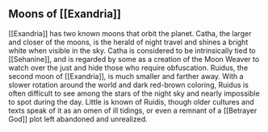 ## Moons of [[Exandria]]

[[Exandria]] has two known moons that orbit the planet. Catha, the larger and closer of the moons, is the herald of night travel and shines a bright white when visible in the sky. Catha is considered to be intrinsically tied to [[Sehanine]], and is regarded by some as a creation of the Moon Weaver to watch over the just and hide those who require obfuscation. Ruidus, the second moon of [[Exandria]], is much smaller and farther away. With a slower rotation around the world and dark red-brown coloring, Ruidus is often difficult to see among the stars of the night sky and nearly impossible to spot during the day. Little is known of Ruidis, though older cultures and texts speak of it as an omen of ill tidings, or even a remnant of a [[Betrayer God]] plot left abandoned and unrealized.

